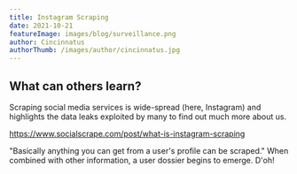 ```yaml
---
title: Instagram Scraping
date: 2021-10-21
featureImage: images/blog/surveillance.png
author: Cincinnatus
authorThumb: /images/author/cincinnatus.jpg
---
```


## What can others learn?

Scraping social media services is wide-spread (here, Instagram) and highlights the data leaks exploited by many to find out much more about us.

https://www.socialscrape.com/post/what-is-instagram-scraping

"Basically anything you can get from a user's profile can be scraped." When combined with other information, a user dossier begins to emerge. D'oh!